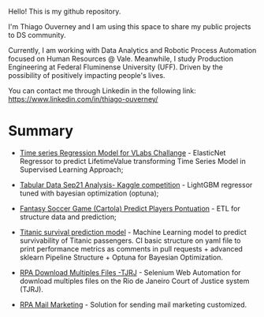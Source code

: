 Hello! This is my github repository. 

I'm Thiago Ouverney and I am using this space to share my public projects to DS community.

Currently, I am working with Data Analytics and Robotic Process Automation focused on Human Resources @ Vale.
Meanwhile, I study Production Engineering at Federal Fluminense University (UFF). 
Driven by the possibility of positively impacting people's lives.


You can contact me through Linkedin in the following link:
https://www.linkedin.com/in/thiago-ouverney/


# Summary

- [Time series Regression Model for VLabs Challange](https://github.com/marcos-mansur/vlabs-challenge) - ElasticNet Regressor to predict LifetimeValue transforming Time Series Model in Supervised Learning Approach;

- [Tabular Data Sep21 Analysis- Kaggle competition](https://github.com/marcos-mansur/TPS-sep21) - LightGBM regressor tuned with bayesian optimization (optuna);

- [Fantasy Soccer Game (Cartola) Predict Players Pontuation](https://github.com/thiago-ouverney/Cartola) - ETL for structure data and prediction;

- [Titanic survival prediction model](https://github.com/thiago-ouverney/Kaggle_Titanic) - Machine Learning model to predict survivability of Titanic passengers. CI basic structure on yaml file to print performance metrics as comments in pull requests + advanced sklearn Pipeline Structure + Optuna for Bayesian Optimization. 

- [RPA Download Multiples Files -TJRJ](https://github.com/thiago-ouverney/TJ_pdf_download) - Selenium Web Automation for download multiples files on the Rio de Janeiro Court of Justice system (TJRJ). 

- [RPA Mail Marketing](https://github.com/thiago-ouverney/MalaDireta) - Solution for sending mail marketing customized. 

